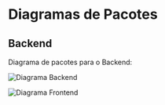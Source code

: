 # Diagramas de Pacotes 

## Backend
Diagrama de pacotes para o Backend:


![Diagrama Backend](/assets/images/DiagramaBackend.png)

![Diagrama Frontend](/assets/images/DiagramaFrontend.png)

